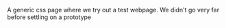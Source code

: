 A generic css page where we try out a test webpage. We didn't go very far before settling on a prototype
